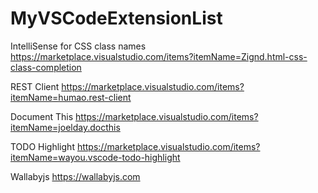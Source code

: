 # MyVSCodeExtensionList

IntelliSense for CSS class names
https://marketplace.visualstudio.com/items?itemName=Zignd.html-css-class-completion

REST Client
https://marketplace.visualstudio.com/items?itemName=humao.rest-client

Document This
https://marketplace.visualstudio.com/items?itemName=joelday.docthis

TODO Highlight
https://marketplace.visualstudio.com/items?itemName=wayou.vscode-todo-highlight

Wallabyjs
https://wallabyjs.com
